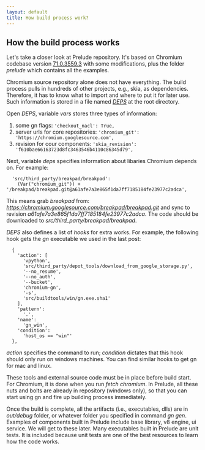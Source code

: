 ```yaml
---
layout: default
title: How build process work?
---
```

## [](#header-2) How the build process works

Let's take a closer look at Prelude repository. It's based on Chromium codebase version [71.0.3559.3](https://chromium.googlesource.com/chromium/src.git/+/71.0.3559.3) with some modifications, plus the folder *prelude* which contains all the examples.

Chromium source repository alone does not have everything. The build process pulls in hundreds of other projects, e.g., skia, as dependencies. Therefore, it has to know what to import and where to put it for later use. Such information is stored in a file named [*DEPS*](https://chromium.googlesource.com/chromium/src.git/+/71.0.3559.3/DEPS) at the root directory.

Open *DEPS*, variable *vars* stores three types of information:
1. some gn flags: `'checkout_nacl': True,`
2. server urls for core repositories: `'chromium_git': 'https://chromium.googlesource.com',`
3. revision for cour components: `'skia_revision': 'f610bae66163723d8fc3463546b4110c86345d79',`

Next, variable *deps* specifies information about libaries Chromium depends on. For example:

```
  'src/third_party/breakpad/breakpad':
    (Var("chromium_git")) + '/breakpad/breakpad.git@a61afe7a3e865f1da7ff7185184fe23977c2adca',
```

This means grab *breakpad* from: *https://chromium.googlesource.com/breakpad/breakpad.git* and sync to revision *a61afe7a3e865f1da7ff7185184fe23977c2adca*. The code should be downloaded to *src/third_party/breakpad/breakpad*.

*DEPS* also defines a list of *hooks* for extra works. For example, the following hook gets the *gn* executable we used in the last post:

```
  {
    'action': [
      'vpython',
      'src/third_party/depot_tools/download_from_google_storage.py',
      '--no_resume',
      '--no_auth',
      '--bucket',
      'chromium-gn',
      '-s',
      'src/buildtools/win/gn.exe.sha1'
    ],
    'pattern':
      '.',
    'name':
      'gn_win',
    'condition':
      'host_os == "win"'
  },
```

 *action* specifies the command to run; *condition* dictates that this hook should only run on windows machines. You can find similar hooks to get gn for mac and linux.

These tools and external source code must be in place before build start. For Chromium, it is done when you run *fetch chromium*. In Prelude, all these nuts and bolts are already in repository (windows only), so that you can start using gn and fire up building process immediately.

Once the build is complete, all the artifacts (i.e., executables, dlls) are in *out/debug* folder, or whatever folder you specified in command *gn gen*. Examples of components built in Prelude include base library, v8 engine, ui service. We will get to these later. Many executables built in Prelude are unit tests. It is included because unit tests are one of the best resources to learn how the code works.
